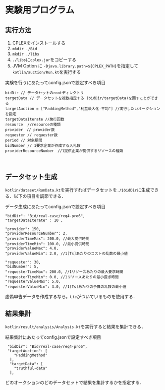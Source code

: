 # 実験用プログラム

## 実行方法
1. CPLEXをインストールする
2. `mkdir ./Bid`
3. `mkdir ./libs`
4. `./libs`に`cplex.jar`をコピーする
5. JVM Option に `-Djava.library.path=${CPLEX_PATH}`を指定して`kotlin/auction/Run.kt`を実行する

実験を行うにあたってconfig.jsonで設定すべき項目

```
bidDir // データセットのrootディレクトリ
targetData // データセットを複数指定する (bidDir/targetData)を回すことができる
targetAuction = ["PaddingMethod","利益最大化-平均"] //実行したいオークションを指定
targetDataIterate //施行回数
resource  //resourceの種類
provider　// provider数
requester // requester数
period // 対象期間
bidNumber // 1要求企業が作成する入札数
providerResourceNumber　//1提供企業が提供するリソースの種類
```

​	

## データセット生成

`kotlin/dataset/RunData.kt`を実行すればデータセットを`./$bidDir`に生成できる．以下の項目を調節できる．

データ生成にあたってconfig.jsonで設定すべき項目

```
"bidDir": "Bid/real-case/req4-pro6",
"targetDataIterate" : 10 ,

"provider": 150, 
"providerResourceNumber": 2,
"providerTimeMax": 200.0, //最大提供時間
"providerTimeMin": 100.0, //最小提供時間
"providerValueMax": 4.0,
"providerValueMin": 2.0, //1[Ts]あたりのコストの乱数の最小値

"requester": 30,
"bidNumber": 5,
"requesterTimeMax": 200.0, //1リソースあたりの最大要求時間
"requesterTimeMin": 0.0, //1リソースあたりの最小要求時間
"requesterValueMax": 5.0,
"requesterValueMin": 3.0, //1[Ts]あたりの予算の乱数の最小値
```

虚偽申告データを作成するなら，`Lie`がついているものを使用する．

## 結果集計

`kotlin/result/analysis/Analysis.kt`を実行すると結果を集計できる．

結果集計にあたってconfig.jsonで設定すべき項目

```
 "bidDir": "Bid/real-case/req4-pro6",
 "targetAuction": [
    "PaddingMethod"
  ],
  "targetData": [
    "truthful-data"
  ],
```

どのオークションのどのデータセットで結果を集計するかを指定する．